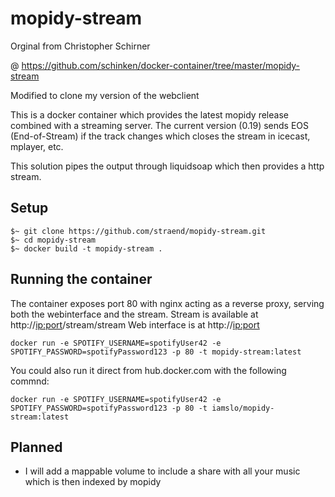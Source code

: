 # mopidy-stream
Orginal from Christopher Schirner

@ https://github.com/schinken/docker-container/tree/master/mopidy-stream

Modified to clone my version of the webclient

This is a docker container which provides the latest mopidy release combined with a streaming server. The current version (0.19) sends EOS (End-of-Stream) if the track changes which closes the stream in icecast, mplayer, etc.

This solution pipes the output through liquidsoap which then provides a http stream.

## Setup

```
$~ git clone https://github.com/straend/mopidy-stream.git
$~ cd mopidy-stream
$~ docker build -t mopidy-stream .
```

## Running the container

The container exposes port 80 with nginx acting as a reverse proxy, serving both the webinterface and the stream.
Stream is available at http://<ip:port>/stream/stream
Web interface is at http://<ip:port>

```
docker run -e SPOTIFY_USERNAME=spotifyUser42 -e SPOTIFY_PASSWORD=spotifyPassword123 -p 80 -t mopidy-stream:latest
```

You could also run it direct from hub.docker.com with the following commnd:
```
docker run -e SPOTIFY_USERNAME=spotifyUser42 -e SPOTIFY_PASSWORD=spotifyPassword123 -p 80 -t iamslo/mopidy-stream:latest
```




## Planned

* I will add a mappable volume to include a share with all your music which is then indexed by mopidy
